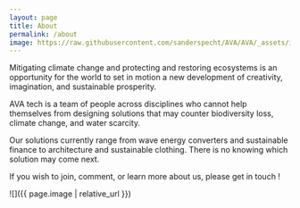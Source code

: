 ```yaml
---
layout: page
title: About
permalink: /about
image: https://raw.githubusercontent.com/sanderspecht/AVA/AVA/_assets/img/noah-buscher-x8ZStukS2PM-unsplash.jpg
---
```


Mitigating climate change and protecting and restoring ecosystems is an opportunity for the world to set in motion a new development of creativity, imagination, and sustainable prosperity.

AVA tech is a team of people across disciplines who cannot help themselves from designing solutions that may counter biodiversity loss, climate change, and water scarcity.

Our solutions currently range from wave energy converters and sustainable finance to architecture and sustainable clothing. There is no knowing which solution may come next.

If you wish to join, comment, or learn more about us, please get in touch !

![]({{ page.image | relative_url }})
